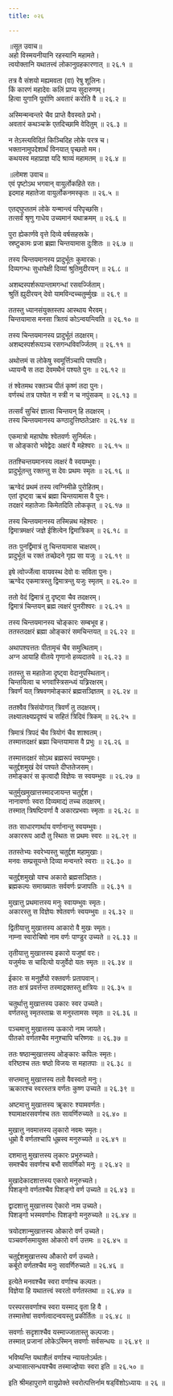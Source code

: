 ```yaml
---
title: ०२६

---
```

॥सूत उवाच॥  
अहो विस्मयनीयानि रहस्यानि महामते।  
त्वयोक्तानि यथातत्त्वं लोकानुग्रहकारणात् ॥ २६.१ ॥  
  
तत्र वै संशयो मह्यमवता (वा) रेषु शूलिनः।  
किं कारणं महादेवः कलिं प्राप्य सुदारुणम्।  
हित्वा युगानि पूर्वाणि अवतारं करोति वै ॥ २६.२ ॥  
  
अस्मिन्मन्वन्तरे चैव प्राप्ते वैवस्वते प्रभो।  
अवतारं कथञ्चक्रे एतदिच्छामि वेदितुम् ॥ २६.३ ॥  
  
न तेऽस्त्यविदितं किञ्चिदिह लोके परत्र च।  
भक्तानामुपदेशार्थं विनयात् पृच्छतो मम।  
कथयस्व महाप्राज्ञ यदि श्राव्यं महामतम् ॥ २६.४ ॥  
  
॥लोमश उवाच॥  
एवं पृष्टोऽथ भगवान् वायुर्लोकहिते रतः।  
इदमाह महातेजा वायुर्लोकनमस्कृतः ॥ २६.५ ॥  
  
एतद्घुप्ततमं लोके यन्मान्त्वं परिपृच्छसि।  
तत्सर्वं श्रृणु गाधेय उच्यमानं यथाक्रमम् ॥ २६.६ ॥  
  
पुरा ह्येकार्णवे वृत्ते दिव्ये वर्षसहस्रके।  
स्रष्टुकामः प्रजा ब्रह्मा चिन्तयामास दुःशितः ॥ २६.७ ॥  
  
तस्य चिन्तयमानस्य प्रादुर्भूतः कुमारकः।  
दिव्यगन्धः सुधापेक्षी दिव्यां श्रुतिमुदीरयन् ॥ २६.८ ॥  
  
अशब्दस्पर्शरूपान्तामगन्धां रसवर्ज्जिताम्।  
श्रुतिं ह्युदीरयन् देवो यामविन्दच्चतुर्म्मुखः ॥ २६.९ ॥  
  
ततस्तु ध्यानसंयुक्तस्तप आस्थाय भैरवम्।  
चिन्तयामास मनसा त्रितयं कोऽन्वयन्त्विति ॥ २६.१० ॥  
  
तस्य चिन्तयमानस्य प्रादुर्भूतं तदक्षरम्।  
अशब्दस्पर्शरूपञ्च रसगन्धविवर्ज्जितम् ॥ २६.११ ॥  
  
अथोत्तमं स लोकेषु स्वमूर्त्तिञ्चापि पश्यति।  
ध्यायन्वै स तदा देवमथैनं पश्यते पुनः ॥ २६.१२ ॥  
  
तं श्वेतमथ रक्तञ्च पीतं कृष्णं तदा पुनः।  
वर्णस्थं तत्र पश्येत न स्त्री न च नपुंसकम् ॥ २६.१३ ॥  
  
तत्सर्वं सुचिरं ज्ञात्वा चिन्तयन् हि तदक्षरम् ।  
तस्य चिन्तयमानस्य कण्ठादुत्तिष्ठतेऽक्षरः ॥ २६.१४ ॥  
  
एकमात्रो महाघोषः श्वेतवर्णः सुनिर्मलः।  
स ओङ्कारो भवेद्वेदः अक्षरं वै महेश्वरः ॥ २६.१५ ॥  
  
ततश्चिन्तयमानस्य त्वक्षरं वै स्वयम्भुवः।  
प्रादुर्भूतन्तु रक्तन्तु स देवः प्रथमः स्मृतः ॥ २६.१६ ॥  
  
ऋग्वेदं प्रथमं तस्य त्वग्निमीळे पुरोहितम्।  
एतां दृष्ट्वा ऋचं ब्रह्मा चिन्तयामास वै पुनः।  
तदक्षरं महातेजाः किमेतदिति लोककृत् ॥ २६.१७ ॥  
  
तस्य चिन्तयमानस्य तस्मिन्नथ महेश्वरः ।  
द्विमात्रमक्षरं जज्ञे ईशित्वेन द्विमात्रिकम् ॥ २६.१८ ॥  
  
ततः पुनर्द्विमात्रं तु चिन्तयामास चाक्षरम्।  
प्रादुर्भूतं च रक्तं तच्छेदने गृह्य सा यजुः ॥ २६.१९ ॥  
  
इषे त्वोर्ज्जेत्वा वायवस्थ देवो वः सविता पुनः।  
ऋग्वेद एकमात्रस्तु द्विमात्रन्तु यजुः स्मृतम् ॥ २६.२० ॥  
  
ततो वेदं द्विमात्रं तु दृष्ट्वा चैव तदक्षरम्।  
द्विमात्रं चिन्तयन् ब्रह्म त्वक्षरं पुनरीश्वरः ॥ २६.२१ ॥  
  
तस्य चिन्तयमानस्य चोङ्कारः सम्बभूव ह।  
ततस्तदक्षरं ब्रह्मा ओङ्कारं समचिन्तयत् ॥ २६.२२ ॥  
  
अथापश्यत्ततः पीतामृचं चैव समुत्थिताम्।  
अग्न आयाहि वीतये गृणानो हव्यदातये ॥ २६.२३ ॥  
  
ततस्तु स महातेजा दृष्ट्वा वेदानुपस्थितान्।  
चिन्तयित्वा च भगवांस्त्रिसन्ध्यं यत्र्रिरक्षरम्।  
त्रिवर्णं यत् त्रिषवणमोङ्कारं ब्रह्मसञ्ज्ञितम् ॥ २६.२४ ॥  
  
ततश्वैव त्रिसंयोगात् त्रिवर्णं तु तदक्षरम्।  
लक्ष्यालक्ष्यप्रदृश्यं च सहितं त्रिदिवं त्रिकम् ॥ २६.२५ ॥  
  
त्रिमात्रं त्रिपदं चैव त्रियोगं चैव शाश्वतम्।  
तस्मात्तदक्षरं ब्रह्मा चिन्तयामास वै प्रभुः ॥ २६.२६ ॥  
  
तस्मात्तदक्षरं सोऽथ ब्रह्मरूपं स्वयम्भुवः।  
चतुर्द्दशमुखं देवं पश्यते दीप्ततेजसम्।  
तमोङ्कारं स कृत्वादौ विज्ञेयः स स्वयम्भुवः ॥ २६.२७ ॥  
  
चतुर्मुखमुखात्तस्मादजायन्त चतुर्द्दश।  
नानावर्णाः स्वरा दिव्यमाद्यं तच्च तदक्षरम्।  
तस्मात् त्रिषष्टिवर्णा वै अकारप्रभवाः स्मृताः ॥ २६.२८ ॥  
  
ततः साधारणार्थाय वर्णानान्तु स्वयम्भुवः।  
अकाररूप आदौ तु स्थितः स प्रथमः स्वरः ॥ २६.२९ ॥  
  
ततस्तेभ्यः स्वरेभ्यस्तु चतुर्द्दश महामुखाः।  
मनवः सम्प्रसूयन्ते दिव्या मन्वन्तरे स्वराः ॥ २६.३० ॥  
  
चतुर्द्दशमुखो यश्च अकारो ब्रह्मसञ्ज्ञितः।  
ब्रह्मकल्पः समाख्यातः सर्ववर्णः प्रजापतिः ॥ २६.३१ ॥  
  
मुखात्तु प्रथमात्तस्य मनुः स्वायम्भुवः स्मृतः।  
अकारस्तु स विज्ञेयः श्वेतवर्णः स्वयम्भुवः ॥ २६.३२ ॥  
  
द्वितीयात्तु मुखात्तस्य आकारो वै मुखः स्मृतः।  
नाम्ना स्वारोचिषो नाम वर्णः पाण्डुर उच्यते ॥ २६.३३ ॥  
  
तृतीयात्तु मुखात्तस्य इकारो यजुषां वरः।  
यजुर्मयः स चादित्यो यजुर्वेदो यतः स्मृतः ॥ २६.३४ ॥  
  
ईकारः स मनुर्ज्ञेयो रक्तवर्णः प्रतापवान्।  
ततः क्षत्रं प्रवर्त्तन्त तस्माद्रक्तस्तु क्षत्रियः ॥ २६.३५ ॥  
  
चतुर्थात्तु मुखात्तस्य उकारः स्वर उच्यते।  
वर्णतस्तु स्मृतस्ताम्रः स मनुस्तामसः स्मृतः ॥ २६.३६ ॥  
  
पञ्चमात्तु मुखात्तस्य ऊकारो नाम जायते।  
पीतको वर्णतश्चैव मनुश्चापि चरिष्णवः ॥ २६.३७ ॥  
  
ततः षष्ठान्मुखात्तस्य ओङ्कारः कपिलः स्मृतः।  
वरिष्ठश्च ततः षष्ठो विजयः स महातपाः ॥ २६.३८ ॥  
  
सप्तमात्तु मुखात्तस्य ततो वैवस्वतो मनुः।  
ऋकारश्च स्वरस्तत्र वर्णतः कुष्ण उच्यते ॥ २६.३९ ॥  
  
अष्टमात्तु मुखात्तस्य ॠकारः श्यामवर्णतः।  
श्यामाक्षरसवर्णश्च ततः सावर्णिरुच्यते ॥ २६.४० ॥  
  
मुखात्तु नवमात्तस्य लृकारो नवमः स्मृतः।  
धूम्रो वै वर्णतश्चापि धूम्रस्व मनुरुच्यते ॥ २६.४१ ॥  
  
दशमात्तु मुखात्तस्य लृकारः प्रभुरुच्यते।  
समश्चैव सवर्णश्च बभौ सावर्णिको मनुः ॥ २६.४२ ॥  
  
मुखादेकादशात्तस्य एकारो मनुरुच्यते।  
पिशङ्गो वर्णतश्चैव पिशङ्गो वर्ण उच्यते ॥ २६.४३ ॥  
  
द्वादशात्तु मुखात्तस्य ऐकारो नाम उच्यते।  
पिशङ्गो भस्मवर्णाभः पिशङ्गो मनुरुच्यते ॥ २६.४४ ॥  
  
त्रयोदशान्मुखात्तस्य ओकारो वर्ण उच्यते।  
पञ्चवर्णसमायुक्त ओकारो वर्ण उत्तमः ॥ २६.४५ ॥  
  
चतुर्द्दशमुखात्तस्य औकारो वर्ण उच्यते।  
कर्बूरो वर्णतश्चैव मनुः सावर्णिरुच्यते ॥ २६.४६ ॥  
  
इत्येते मनवश्चैव स्वरा वर्णाश्च कल्पतः।  
विज्ञेया हि यथातत्त्वं स्वरतो वर्णतस्तथा ॥ २६.४७ ॥  
  
परस्परसवर्णाश्च स्वरा यस्माद् वृता हि वै ।  
तस्मात्तेषां सवर्णत्वादन्वयस्तु प्रकीर्तितः ॥ २६.४८ ॥  
  
सवर्णाः सदृशाश्चैव यस्माज्जातास्तु कल्पजाः।  
तस्मात् प्रजानां लोकेऽस्मिन् सवर्णाः सर्वसन्धयः ॥ २६.४९ ॥  
  
भविष्यन्ति यथाशैलं वर्णाश्च न्यायतोऽर्थतः।  
अभ्यासात्सन्धयश्चैव तस्माज्ज्ञेयाः स्वरा इति ॥ २६.५० ॥  
  
इति श्रीमहापुराणे वायुप्रोक्ते स्वरोत्पत्तिर्नाम षड्‌विंशोऽध्यायः ॥ २६ ॥